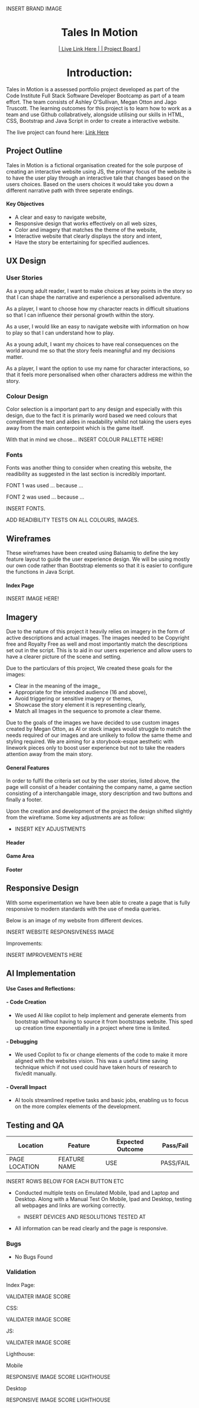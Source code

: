 INSERT BRAND IMAGE

<h1 align="center">Tales In Motion</h1>

<div align="center"> 
<a target="_blank" href=""> | Live Link Here | </a>
<a target="_blank" href=""> | Project Board | </a>
</div align="center"> 

<h1 align="center"> Introduction: </h1>

<p>
Tales in Motion is a assessed portfolio project developed as part of the Code Institute Full Stack Software Developer Bootcamp as part of a team effort. The team consists of Ashley O'Sullivan, Megan Otton and Jago Truscott. The learning outcomes for this project is to learn how to work as a team and use Github collabratively, alongside utilising our skills in HTML, CSS, Bootstrap and Java Script in order to create a interactive website. 

The live project can found here: <a target="_blank" href="">Link Here</a>
</p>

## Project Outline

Tales in Motion is a fictional organisation created for the sole purpose of creating an interactive website using JS, the primary focus of the website is to have the user play through an interactive tale that changes based on the users choices. Based on the users choices it would take you down a different narrative path with three seperate endings.

#### Key Objectives
 - A clear and easy to navigate website,
 - Responsive design that works effectively on all web sizes,
 - Color and imagery that matches the theme of the website,
 - Interactive website that clearly displays the story and intent,
 - Have the story be entertaining for specified audiences.

## UX Design

### User Stories

As a young adult reader, I want to make choices at key points in the story so that I can shape the narrative and experience a personalised adventure.

As a player, I want to choose how my character reacts in difficult situations so that I can influence their personal growth within the story.

As a user, I would like an easy to navigate website with information on how to play so that I can understand how to play. 

As a young adult, I want my choices to have real consequences on the world around me so that the story feels meaningful and my decisions matter.

As a player, I want the option to use my name for character interactions, so that it feels more personalised when other characters address me within the story.

### Colour Design

Color selection is a important part to any design and especially with this design, due to the fact it is primarily word based we need colours that compliment the text and aides in readability whilst not taking the users eyes away from the main centerpoint which is the game itself.

With that in mind we chose... INSERT COLOUR PALLETTE HERE! 

### Fonts

Fonts was another thing to consider when creating this website, the readibility as suggested in the last section is incredibly important.  

FONT 1 was used ... because ...

FONT 2 was used ... because ...

INSERT FONTS.

ADD READIBILITY TESTS ON ALL COLOURS, IMAGES.

## Wireframes

These wireframes have been created using Balsamiq to define the key feature layout to guide the user experience design. We will be using mostly our own code rather than Bootstrap elements so that it is easier to configure the functions in Java Script.

#### Index Page

INSERT IMAGE HERE!

## Imagery

Due to the nature of this project it heavily relies on imagery in the form of active descriptions and actual images. The images needed to be Copyright free and Royalty Free as well and most importantly match the descriptions set out in the script. This is to aid in our users experience and allow users to have a clearer picture of the scene and setting. 

Due to the particulars of this project, We created these goals for the images:

- Clear in the meaning of the image,,
- Appropriate for the intended audience (16 and above),
- Avoid triggering or sensitive imagery or themes,
- Showcase the story element it is representing clearly,
- Match all Images in the sequence to promote a clear theme.

Due to the goals of the images we have decided to use custom images created by Megan Otton, as AI or stock images would struggle to match the needs required of our images and are unlikely to follow the same theme and styling required. We are aiming for a storybook-esque aesthetic with linework pieces only to boost user experience but not to take the readers attention away from the main story. 

#### General Features
In order to fulfil the criteria set out by the user stories, listed above, the page will consist of a header containing the company name, a game section consisting of a interchangable image, story description and two buttons and finally a footer.

Upon the creation and development of the project the design shifted slightly from the wireframe.
Some key adjustments are as follow:
- INSERT KEY ADJUSTMENTS

#### Header

#### Game Area

#### Footer

## Responsive Design

With some experimentation we have been able to create a page that is fully responsive to modern standards with the use of media queries.

Below is an image of my website from different devices.

INSERT WEBSITE RESPONSIVENESS IMAGE

Improvements:

INSERT IMPROVEMENTS HERE

## AI Implementation

#### Use Cases and Reflections:
#### - Code Creation
  - We used AI like copilot to help implement and generate elements from bootstrap without having to source it from bootstraps website. This sped up creation time exponentially in a project where time is limited.

#### - Debugging 
  - We used Copilot to fix or change elements of the code to make it more aligned with the websites vision. This was a useful time saving technique which if not used could have taken hours of research to fix/edit manually.

#### - Overall Impact
  - AI tools streamlined repetive tasks and basic jobs, enabling us to focus on the more complex elements of the development.

## Testing and QA

| Location               | Feature         | Expected Outcome                                                | Pass/Fail |
| ---------------------- | --------------- | --------------------------------------------------------------- | --------- |
| PAGE LOCATION     | FEATURE NAME  | USE                            | PASS/FAIL      |

INSERT ROWS BELOW FOR EACH BUTTON ETC

- Conducted multiple tests on Emulated Mobile, Ipad and Laptop and Desktop. Along with a Manual Test On  Mobile, Ipad and Desktop, testing all webpages and links are working correctly.
    - INSERT DEVICES AND RESOLUTIONS TESTED AT

- All information can be read clearly and the page is responsive.

### Bugs

- No Bugs Found

### Validation

Index Page:

VALIDATER IMAGE SCORE

CSS:

VALIDATER IMAGE SCORE


JS:

VALIDATER IMAGE SCORE

Lighthouse:

Mobile

RESPONSIVE IMAGE SCORE LIGHTHOUSE

Desktop

RESPONSIVE IMAGE SCORE LIGHTHOUSE
